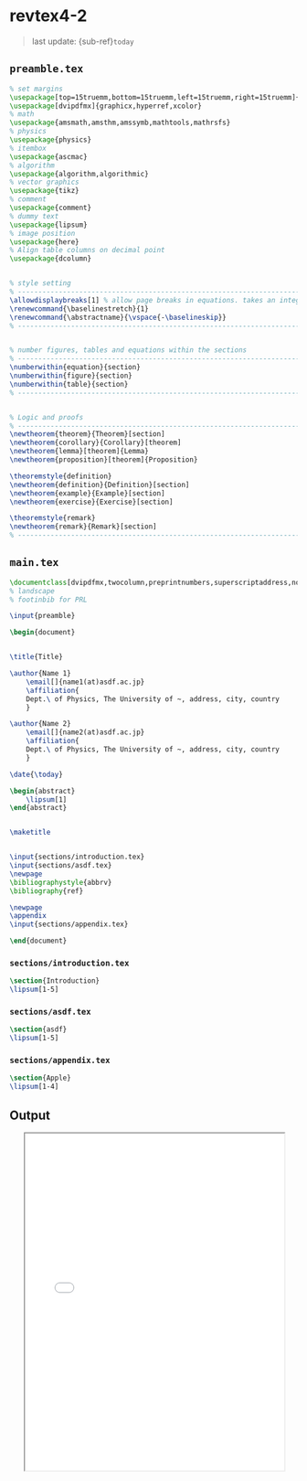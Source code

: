 # revtex4-2
> last update: {sub-ref}`today`
<div style="width: 790px;"></div>


## `preamble.tex`
```latex
% set margins
\usepackage[top=15truemm,bottom=15truemm,left=15truemm,right=15truemm]{geometry}
\usepackage[dvipdfmx]{graphicx,hyperref,xcolor}
% math
\usepackage{amsmath,amsthm,amssymb,mathtools,mathrsfs}
% physics
\usepackage{physics}
% itembox
\usepackage{ascmac}
% algorithm
\usepackage{algorithm,algorithmic}
% vector graphics
\usepackage{tikz}
% comment
\usepackage{comment}
% dummy text
\usepackage{lipsum}
% image position
\usepackage{here}
% Align table columns on decimal point
\usepackage{dcolumn}


% style setting
% ---------------------------------------------------------------------------- %
\allowdisplaybreaks[1] % allow page breaks in equations. takes an integer from 0-4. 4 is the most permissive.
\renewcommand{\baselinestretch}{1}
\renewcommand{\abstractname}{\vspace{-\baselineskip}}
% ---------------------------------------------------------------------------- %


% number figures, tables and equations within the sections
% ---------------------------------------------------------------------------- %
\numberwithin{equation}{section}
\numberwithin{figure}{section}
\numberwithin{table}{section}
% ---------------------------------------------------------------------------- %


% Logic and proofs
% ---------------------------------------------------------------------------- %
\newtheorem{theorem}{Theorem}[section]
\newtheorem{corollary}{Corollary}[theorem]
\newtheorem{lemma}[theorem]{Lemma}
\newtheorem{proposition}[theorem]{Proposition}

\theoremstyle{definition}
\newtheorem{definition}{Definition}[section]
\newtheorem{example}{Example}[section]
\newtheorem{exercise}{Exercise}[section]

\theoremstyle{remark}
\newtheorem{remark}{Remark}[section]
% ---------------------------------------------------------------------------- %
```



## `main.tex`
```latex
\documentclass[dvipdfmx,twocolumn,preprintnumbers,superscriptaddress,nofootinbib]{revtex4-2}
% landscape
% footinbib for PRL

\input{preamble}

\begin{document}


\title{Title}

\author{Name 1}
    \email[]{name1(at)asdf.ac.jp}
    \affiliation{
    Dept.\ of Physics, The University of ~, address, city, country
    }

\author{Name 2}
    \email[]{name2(at)asdf.ac.jp}
    \affiliation{
    Dept.\ of Physics, The University of ~, address, city, country
    }

\date{\today}

\begin{abstract}
    \lipsum[1]
\end{abstract}


\maketitle


\input{sections/introduction.tex}
\input{sections/asdf.tex}
\newpage
\bibliographystyle{abbrv}
\bibliography{ref}

\newpage
\appendix
\input{sections/appendix.tex}

\end{document}
```

### `sections/introduction.tex`
```latex
\section{Introduction}
\lipsum[1-5]
```

### `sections/asdf.tex`
```latex
\section{asdf}
\lipsum[1-5]
```

### `sections/appendix.tex`
```latex
\section{Apple}
\lipsum[1-4]
```


## Output
<div style="position: relative; margin: 0 auto; width: 90%; padding-bottom: 111%;">
<iframe style="position: absolute; width: 100%; height: 100%;" src="pdf/revtex4-2.pdf"></iframe>
    <p>
        Your browser does not support PDF files.
        <a href="pdf/revtex4-2.pdf">Download the file instead</a>
    </p>
</div>